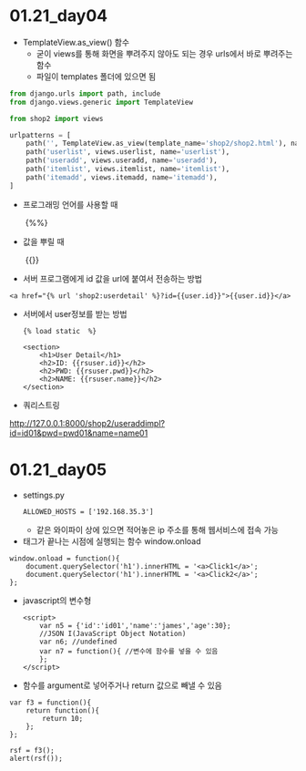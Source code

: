 # 01.21_day04

* TemplateView.as_view() 함수 
  * 굳이 views를 통해 화면을 뿌려주지 않아도 되는 경우 urls에서 바로 뿌려주는 함수
  * 파일이 templates 폴더에 있으면 됨

```python
from django.urls import path, include
from django.views.generic import TemplateView

from shop2 import views

urlpatterns = [
    path('', TemplateView.as_view(template_name='shop2/shop2.html'), name='shop2'),
    path('userlist', views.userlist, name='userlist'),
    path('useradd', views.useradd, name='useradd'),
    path('itemlist', views.itemlist, name='itemlist'),
    path('itemadd', views.itemadd, name='itemadd'),
]
```



* 프로그래밍 언어를 사용할 때

  ​	{%%}

* 값을 뿌릴 때

  ​	{{}}



* 서버 프로그램에게  id 값을 url에 붙여서 전송하는 방법

```
<a href="{% url 'shop2:userdetail' %}?id={{user.id}}">{{user.id}}</a>
```

* 서버에서 user정보를 받는 방법

  ```
  {% load static  %}
  
  <section>
      <h1>User Detail</h1>
      <h2>ID: {{rsuser.id}}</h2>
      <h2>PWD: {{rsuser.pwd}}</h2>
      <h2>NAME: {{rsuser.name}}</h2>
  </section>
  ```



* 쿼리스트링

http://127.0.0.1:8000/shop2/useraddimpl?id=id01&pwd=pwd01&name=name01







# 01.21_day05



* settings.py

  ```
  ALLOWED_HOSTS = ['192.168.35.3']
  ```

  * 같은 와이파이 상에 있으면  적어놓은 ip 주소를 통해 웹서비스에 접속 가능





* <body> 태그가 끝나는 시점에 실행되는 함수 window.onload

```
window.onload = function(){
    document.querySelector('h1').innerHTML = '<a>Click1</a>';
    document.querySelector('h1').innerHTML = '<a>Click2</a>';
};
```



* javascript의 변수형

  ```
  <script>
      var n5 = {'id':'id01','name':'james','age':30};
      //JSON I(JavaScript Object Notation)
      var n6; //undefined
      var n7 = function(){ //변수에 함수를 넣을 수 있음
      };
  </script>
  ```

* 함수를 argument로 넣어주거나 return 값으로 빼낼 수 있음

```
var f3 = function(){
    return function(){
        return 10;
    };
};

rsf = f3();
alert(rsf());
```